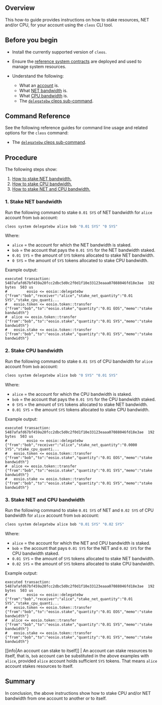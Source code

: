 ## Overview

This how-to guide provides instructions on how to stake resources, NET and/or CPU, for your account using the `cleos` CLI tool.

## Before you begin

* Install the currently supported version of `cleos`.

* Ensure the [reference system contracts](https://developers.eos.io/manuals/eosio.contracts/v1.9/build-and-deploy) are deployed and used to manage system resources.

* Understand the following:
  * What an [account](https://developers.eos.io/welcome/v2.2/glossary/index/#account) is.
  * What [NET bandwidth](https://developers.eos.io/manuals/eosio.contracts/latest/key-concepts/net) is.
  * What [CPU bandwidth](https://developers.eos.io/manuals/eosio.contracts/latest/key-concepts/cpu) is.
  * The [`delegatebw` cleos sub-command](https://developers.eos.io/manuals/eos/v2.2/cleos/command-reference/system/system-delegatebw).

## Command Reference

See the following reference guides for command line usage and related options for the `cleos` command:

* The [`delegatebw` cleos sub-command](https://developers.eos.io/manuals/eos/v2.2/cleos/command-reference/system/system-delegatebw).

## Procedure

The following steps show:

1. [How to stake NET bandwidth.](#1-stake-net-bandwidth)
2. [How to stake CPU bandwidth.](#2-stake-cpu-bandwidth)
3. [How to stake NET and CPU bandwidth.](#3-stake-net-and-cpu-bandwidth)

### 1. Stake NET bandwidth

Run the following command to stake `0.01 SYS` of NET bandwidth for `alice` account from `bob` account:

```sh
cleos system delegatebw alice bob "0.01 SYS" "0 SYS"
```

Where:

* `alice` = the account for which the NET bandwidth is staked.
* `bob` = the account that pays the `0.01 SYS` for the NET bandwidth staked.
* `0.01 SYS` = the amount of `SYS` tokens allocated to stake NET bandwidth.
* `0 SYS` = the amount of `SYS` tokens allocated to stake CPU bandwidth.

Example output:

```console
executed transaction: 5487afafd67bf459a20fcc2dbc5d0c2f0d1f10e33123eaaa07088046fd18e3ae  192 bytes  503 us
#         eosio <= eosio::delegatebw            {"from":"bob","receiver":"alice","stake_net_quantity":"0.01 SYS","stake_cpu_quanti...
#   eosio.token <= eosio.token::transfer        {"from":"bob","to":"eosio.stake","quantity":"0.01 EOS","memo":"stake bandwidth"}
#  alice <= eosio.token::transfer        {"from":"bob","to":"eosio.stake","quantity":"0.01 SYS","memo":"stake bandwidth"}
#   eosio.stake <= eosio.token::transfer        {"from":"bob","to":"eosio.stake","quantity":"0.01 SYS","memo":"stake bandwidth"}
```

### 2. Stake CPU bandwidth

Run the following command to stake `0.01 SYS` of CPU bandwidth for `alice` account from `bob` account:

```sh
cleos system delegatebw alice bob "0 SYS" "0.01 SYS"
```

Where:

* `alice` = the account for which the CPU bandwidth is staked.
* `bob` = the account that pays the `0.01 SYS` for the CPU bandwidth staked.
* `0 SYS` = the amount of `SYS` tokens allocated to stake NET bandwidth.
* `0.01 SYS` = the amount `SYS` tokens allocated to stake CPU bandwidth.

Example output:

```console
executed transaction: 5487afafd67bf459a20fcc2dbc5d0c2f0d1f10e33123eaaa07088046fd18e3ae  192 bytes  503 us
#         eosio <= eosio::delegatebw            {"from":"bob","receiver":"alice","stake_net_quantity":"0.0000 SYS","stake_cpu_quanti...
#   eosio.token <= eosio.token::transfer        {"from":"bob","to":"eosio.stake","quantity":"0.01 EOS","memo":"stake bandwidth"}
#  alice <= eosio.token::transfer        {"from":"bob","to":"eosio.stake","quantity":"0.01 SYS","memo":"stake bandwidth"}
#   eosio.stake <= eosio.token::transfer        {"from":"bob","to":"eosio.stake","quantity":"0.01 SYS","memo":"stake bandwidth"}
```

### 3. Stake NET and CPU bandwidth

Run the following command to stake `0.01 SYS` of NET and `0.02 SYS` of CPU bandwidth for `alice` account from `bob` account:

```sh
cleos system delegatebw alice bob "0.01 SYS" "0.02 SYS"
```

Where:

* `alice` = the account for which the NET and CPU bandwidth is staked.
* `bob` = the account that pays `0.01 SYS` for the NET and `0.02 SYS` for the CPU bandwidth staked.
* `0.01 SYS` = the amount of `SYS` tokens allocated to stake NET bandwidth.
* `0.02 SYS` = the amount of `SYS` tokens allocated to stake CPU bandwidth.

Example output:

```console
executed transaction: 5487afafd67bf459a20fcc2dbc5d0c2f0d1f10e33123eaaa07088046fd18e3ae  192 bytes  503 us
#         eosio <= eosio::delegatebw            {"from":"bob","receiver":"alice","stake_net_quantity":"0.01 SYS","stake_cpu_quanti...
#   eosio.token <= eosio.token::transfer        {"from":"bob","to":"eosio.stake","quantity":"0.01 EOS","memo":"stake bandwidth"}
#  alice <= eosio.token::transfer        {"from":"bob","to":"eosio.stake","quantity":"0.01 SYS","memo":"stake bandwidth"}
#   eosio.stake <= eosio.token::transfer        {"from":"bob","to":"eosio.stake","quantity":"0.01 SYS","memo":"stake bandwidth"}
```

[[info|An account can stake to itself]]
| An account can stake resources to itself, that is, `bob` account can be substituted in the above examples with `alice`, provided `alice` account holds sufficient `SYS` tokens. That means `alice` account stakes resources to itself.

## Summary

In conclusion, the above instructions show how to stake CPU and/or NET bandwidth from one account to another or to itself.
